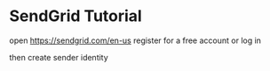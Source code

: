 # SendGrid Tutorial

open https://sendgrid.com/en-us
register for a free account or log in

then create sender identity